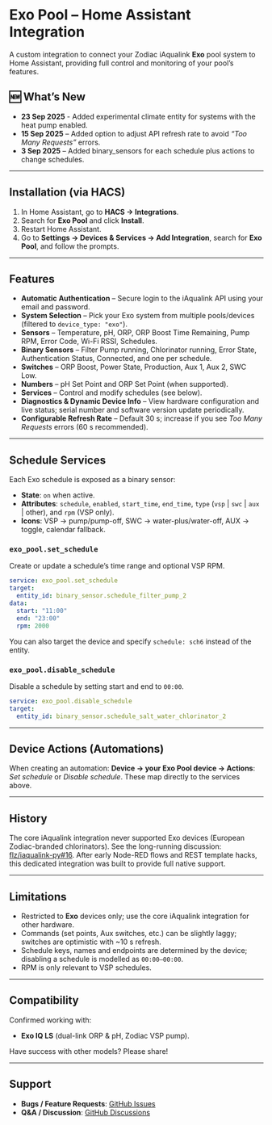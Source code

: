 # Exo Pool – Home Assistant Integration

A custom integration to connect your Zodiac iAqualink **Exo** pool system to Home Assistant, providing full control and monitoring of your pool’s features.

## 🆕 What’s New
- **23 Sep 2025** - Added experimental climate entity for systems with the heat pump enabled.
- **15 Sep 2025** – Added option to adjust API refresh rate to avoid *“Too Many Requests”* errors.
- **3 Sep 2025** – Added binary_sensors for each schedule plus actions to change schedules.

---

## Installation (via HACS)

1. In Home Assistant, go to **HACS → Integrations**.
2. Search for **Exo Pool** and click **Install**.
3. Restart Home Assistant.
4. Go to **Settings → Devices & Services → Add Integration**, search for **Exo Pool**, and follow the prompts.

---

## Features

- **Automatic Authentication** – Secure login to the iAqualink API using your email and password.
- **System Selection** – Pick your Exo system from multiple pools/devices (filtered to `device_type: "exo"`).
- **Sensors** – Temperature, pH, ORP, ORP Boost Time Remaining, Pump RPM, Error Code, Wi-Fi RSSI, Schedules.
- **Binary Sensors** – Filter Pump running, Chlorinator running, Error State, Authentication Status, Connected, and one per schedule.
- **Switches** – ORP Boost, Power State, Production, Aux 1, Aux 2, SWC Low.
- **Numbers** – pH Set Point and ORP Set Point (when supported).
- **Services** – Control and modify schedules (see below).
- **Diagnostics & Dynamic Device Info** – View hardware configuration and live status; serial number and software version update periodically.
- **Configurable Refresh Rate** – Default 30 s; increase if you see *Too Many Requests* errors (60 s recommended).

---

## Schedule Services

Each Exo schedule is exposed as a binary sensor:

- **State**: `on` when active.
- **Attributes**: `schedule`, `enabled`, `start_time`, `end_time`, `type` (`vsp` | `swc` | `aux` | other), and `rpm` (VSP only).
- **Icons**: VSP → pump/pump-off, SWC → water-plus/water-off, AUX → toggle, calendar fallback.

### `exo_pool.set_schedule`
Create or update a schedule’s time range and optional VSP RPM.

```yaml
service: exo_pool.set_schedule
target:
  entity_id: binary_sensor.schedule_filter_pump_2
data:
  start: "11:00"
  end: "23:00"
  rpm: 2000
```

You can also target the device and specify `schedule: sch6` instead of the entity.

### `exo_pool.disable_schedule`
Disable a schedule by setting start and end to `00:00`.

```yaml
service: exo_pool.disable_schedule
target:
  entity_id: binary_sensor.schedule_salt_water_chlorinator_2
```

---

## Device Actions (Automations)

When creating an automation:
**Device → your Exo Pool device → Actions**: *Set schedule* or *Disable schedule*.
These map directly to the services above.

---

## History

The core iAqualink integration never supported Exo devices (European Zodiac-branded chlorinators). See the long-running discussion: [flz/iaqualink-py#16](https://github.com/flz/iaqualink-py/discussions/16).
After early Node-RED flows and REST template hacks, this dedicated integration was built to provide full native support.

---

## Limitations

- Restricted to **Exo** devices only; use the core iAqualink integration for other hardware.
- Commands (set points, Aux switches, etc.) can be slightly laggy; switches are optimistic with ~10 s refresh.
- Schedule keys, names and endpoints are determined by the device; disabling a schedule is modelled as `00:00–00:00`.
- RPM is only relevant to VSP schedules.

---

## Compatibility

Confirmed working with:
- **Exo IQ LS** (dual-link ORP & pH, Zodiac VSP pump).

Have success with other models? Please share!

---

## Support

- **Bugs / Feature Requests**: [GitHub Issues](https://github.com/benjycov/exo_pool/issues)
- **Q&A / Discussion**: [GitHub Discussions](https://github.com/benjycov/exo_pool/discussions)
